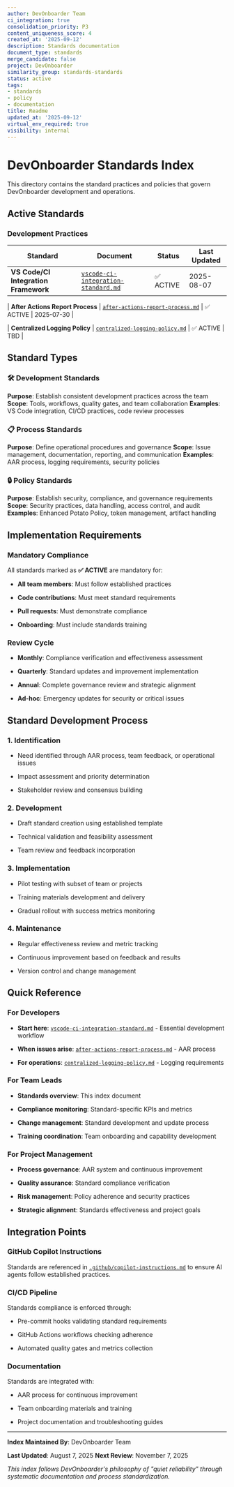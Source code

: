 ```yaml
---
author: DevOnboarder Team
ci_integration: true
consolidation_priority: P3
content_uniqueness_score: 4
created_at: '2025-09-12'
description: Standards documentation
document_type: standards
merge_candidate: false
project: DevOnboarder
similarity_group: standards-standards
status: active
tags:
- standards
- policy
- documentation
title: Readme
updated_at: '2025-09-12'
virtual_env_required: true
visibility: internal
---
```


# DevOnboarder Standards Index

This directory contains the standard practices and policies that govern DevOnboarder development and operations.

## Active Standards

### Development Practices

| Standard | Document | Status | Last Updated |
|----------|----------|---------|--------------|
| **VS Code/CI Integration Framework** | [`vscode-ci-integration-standard.md`](vscode-ci-integration-standard.md) | ✅ ACTIVE | 2025-08-07 |

| **After Actions Report Process** | [`after-actions-report-process.md`](after-actions-report-process.md) | ✅ ACTIVE | 2025-07-30 |

| **Centralized Logging Policy** | [`centralized-logging-policy.md`](centralized-logging-policy.md) | ✅ ACTIVE | TBD |

## Standard Types

### 🛠️ Development Standards

**Purpose**: Establish consistent development practices across the team
**Scope**: Tools, workflows, quality gates, and team collaboration
**Examples**: VS Code integration, CI/CD practices, code review processes

### 📋 Process Standards

**Purpose**: Define operational procedures and governance
**Scope**: Issue management, documentation, reporting, and communication
**Examples**: AAR process, logging requirements, security policies

### 🔒 Policy Standards

**Purpose**: Establish security, compliance, and governance requirements
**Scope**: Security practices, data handling, access control, and audit
**Examples**: Enhanced Potato Policy, token management, artifact handling

## Implementation Requirements

### Mandatory Compliance

All standards marked as **✅ ACTIVE** are mandatory for:

- **All team members**: Must follow established practices

- **Code contributions**: Must meet standard requirements

- **Pull requests**: Must demonstrate compliance

- **Onboarding**: Must include standards training

### Review Cycle

- **Monthly**: Compliance verification and effectiveness assessment

- **Quarterly**: Standard updates and improvement implementation

- **Annual**: Complete governance review and strategic alignment

- **Ad-hoc**: Emergency updates for security or critical issues

## Standard Development Process

### 1. **Identification**

- Need identified through AAR process, team feedback, or operational issues

- Impact assessment and priority determination

- Stakeholder review and consensus building

### 2. **Development**

- Draft standard creation using established template

- Technical validation and feasibility assessment

- Team review and feedback incorporation

### 3. **Implementation**

- Pilot testing with subset of team or projects

- Training materials development and delivery

- Gradual rollout with success metrics monitoring

### 4. **Maintenance**

- Regular effectiveness review and metric tracking

- Continuous improvement based on feedback and results

- Version control and change management

## Quick Reference

### For Developers

- **Start here**: [`vscode-ci-integration-standard.md`](vscode-ci-integration-standard.md) - Essential development workflow

- **When issues arise**: [`after-actions-report-process.md`](after-actions-report-process.md) - AAR process

- **For operations**: [`centralized-logging-policy.md`](centralized-logging-policy.md) - Logging requirements

### For Team Leads

- **Standards overview**: This index document

- **Compliance monitoring**: Standard-specific KPIs and metrics

- **Change management**: Standard development and update process

- **Training coordination**: Team onboarding and capability development

### For Project Management

- **Process governance**: AAR system and continuous improvement

- **Quality assurance**: Standard compliance verification

- **Risk management**: Policy adherence and security practices

- **Strategic alignment**: Standards effectiveness and project goals

## Integration Points

### GitHub Copilot Instructions

Standards are referenced in [`.github/copilot-instructions.md`](../../.github/copilot-instructions.md) to ensure AI agents follow established practices.

### CI/CD Pipeline

Standards compliance is enforced through:

- Pre-commit hooks validating standard requirements

- GitHub Actions workflows checking adherence

- Automated quality gates and metrics collection

### Documentation

Standards are integrated with:

- AAR process for continuous improvement

- Team onboarding materials and training

- Project documentation and troubleshooting guides

---

**Index Maintained By**: DevOnboarder Team

**Last Updated**: August 7, 2025
**Next Review**: November 7, 2025

*This index follows DevOnboarder's philosophy of "quiet reliability" through systematic documentation and process standardization.*
